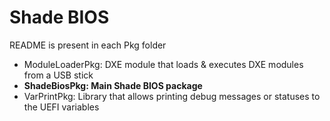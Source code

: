 # Shade BIOS
README is present in each Pkg folder
- ModuleLoaderPkg: DXE module that loads & executes DXE modules from a USB stick
- **ShadeBiosPkg: Main Shade BIOS package**
- VarPrintPkg: Library that allows printing debug messages or statuses to the UEFI variables

